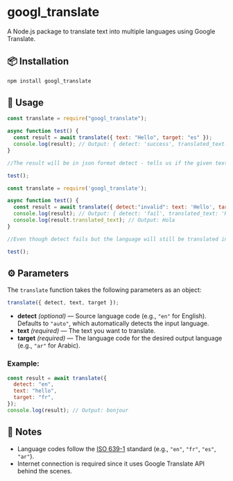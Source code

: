 # googl_translate

A Node.js package to translate text into multiple languages using Google Translate.

## 📦 Installation

```bash
npm install googl_translate
```

## 🚀 Usage

```javascript
const translate = require("googl_translate");

async function test() {
  const result = await translate({ text: "Hello", target: "es" });
  console.log(result); // Output: { detect: 'success', translated_text: 'Hola' }
}

//The result will be in json format detect - tells us if the given text is in the language as given in detect it will be always success for auto

test();
```

```javascript
const translate = require('googl_translate');

async function test() {
  const result = await translate({ detect:"invalid": text: 'Hello', target: 'es' });
  console.log(result); // Output: { detect: 'fail', translated_text: 'Hola' }
  console.log(result.translated_text); // Output: Hola
}

//Even though detect fails but the language will still be translated into target language

test();
```

## ⚙️ Parameters

The `translate` function takes the following parameters as an object:

```javascript
translate({ detect, text, target });
```

- **detect** _(optional)_ — Source language code (e.g., `"en"` for English). Defaults to `"auto"`, which automatically detects the input language.
- **text** _(required)_ — The text you want to translate.
- **target** _(required)_ — The language code for the desired output language (e.g., `"ar"` for Arabic).

### Example:

```javascript
const result = await translate({
  detect: "en",
  text: "hello",
  target: "fr",
});
console.log(result); // Output: bonjour
```

## 📘 Notes

- Language codes follow the [ISO 639-1](https://en.wikipedia.org/wiki/List_of_ISO_639-1_codes) standard (e.g., `"en"`, `"fr"`, `"es"`, `"ar"`).
- Internet connection is required since it uses Google Translate API behind the scenes.
